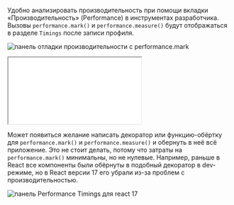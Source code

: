 Удобно анализировать производительность при помощи вкладки «Производительность» (Performance) в инструментах разработчика. Вызовы `performance.mark()` и `performance.measure()` будут отображаться в разделе `Timings` после записи профиля.

![панель отладки производительности с `performance.mark`](images/img.png)

<iframe title="Измерение времени работы иерархий медленных функций" src="../demos/meded90/" height="150"></iframe>

Может появиться желание написать декоратор или функцию-обёртку для `performance.mark()` и `performance.measure()` и обернуть в неё всё приложение. Это не стоит делать, потому что затраты на `performance.mark()` минимальны, но не нулевые. Например, раньше в React все компоненты были обёрнуты в подобный декоратор в dev-режиме, но в React версии 17 его убрали из-за проблем с производительностью.

![панель Performance Timings для react 17](images/img_1.png)
